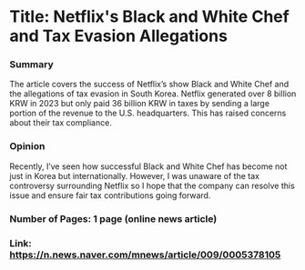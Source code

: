# Title: Netflix's Black and White Chef and Tax Evasion Allegations

### Summary
The article covers the success of Netflix’s show Black and White Chef and the allegations of tax evasion in South Korea. 
Netflix generated over 8 billion KRW in 2023 but only paid 36 billion KRW in taxes by sending a large portion of the revenue to the U.S. headquarters. 
This has raised concerns about their tax compliance.

### Opinion
Recently, I’ve seen how successful Black and White Chef has become not just in Korea but internationally. 
However, I was unaware of the tax controversy surrounding Netflix so I hope that the company can resolve this issue and ensure fair tax contributions going forward.

### Number of Pages: 1 page (online news article)

### Link: https://n.news.naver.com/mnews/article/009/0005378105

